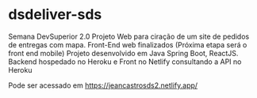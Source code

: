 # dsdeliver-sds
Semana DevSuperior 2.0
Projeto Web para ciração de um site de pedidos de entregas com mapa. 
Front-End web finalizados (Próxima etapa será o front end mobile)
Projeto desenvolvido em Java Spring Boot, ReactJS.
Backend hospedado no Heroku e Front no Netlify consultando a API no Heroku

Pode ser acessado em https://jeancastrosds2.netlify.app/
